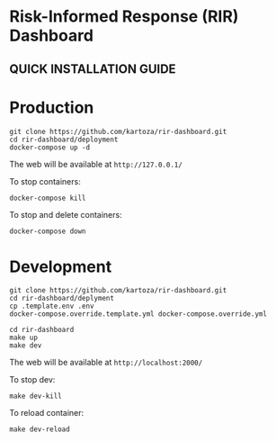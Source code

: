 # Risk-Informed Response (RIR) Dashboard

## QUICK INSTALLATION GUIDE

# Production
```
git clone https://github.com/kartoza/rir-dashboard.git
cd rir-dashboard/deployment
docker-compose up -d
```

The web will be available at `http://127.0.0.1/`

To stop containers:
```
docker-compose kill
```

To stop and delete containers:
```
docker-compose down
```


# Development
```
git clone https://github.com/kartoza/rir-dashboard.git
cd rir-dashboard/deplyment
cp .template.env .env
docker-compose.override.template.yml docker-compose.override.yml

cd rir-dashboard
make up
make dev
```

The web will be available at `http://localhost:2000/`

To stop dev:
```
make dev-kill
```

To reload container:
```
make dev-reload
```
